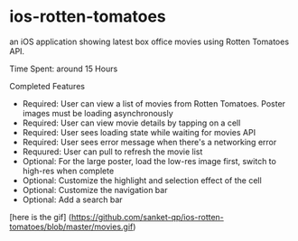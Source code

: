 ios-rotten-tomatoes
===================

an iOS application showing latest box office movies using Rotten Tomatoes API. 

Time Spent: around 15 Hours

Completed Features

* Required: User can view a list of movies from Rotten Tomatoes. Poster images must be loading asynchronously
* Required: User can view movie details by tapping on a cell
* Required: User sees loading state while waiting for movies API
* Required: User sees error message when there's a networking error
* Requured: User can pull to refresh the movie list
* Optional: For the large poster, load the low-res image first, switch to high-res when complete
* Optional: Customize the highlight and selection effect of the cell
* Optional: Customize the navigation bar
* Optional: Add a search bar

[here is the gif] (https://github.com/sanket-qp/ios-rotten-tomatoes/blob/master/movies.gif)
